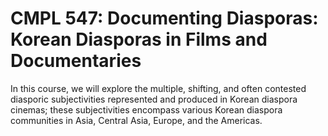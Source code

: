 # CMPL 547: Documenting Diasporas: Korean Diasporas in Films and Documentaries

In this course, we will explore the multiple, shifting, and often contested diasporic subjectivities represented and produced in Korean diaspora cinemas; these subjectivities encompass various Korean diaspora communities in Asia, Central Asia, Europe, and the Americas.